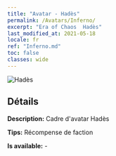 ```yaml
---
title: "Avatar - Hadès"
permalink: /Avatars/Inferno/
excerpt: "Era of Chaos  Hadès"
last_modified_at: 2021-05-18
locale: fr
ref: "Inferno.md"
toc: false
classes: wide
---
```

 ![Hadès](/images/a/avatarFrame_3.png)

## Détails

 **Description:** Cadre d'avatar Hadès 

 **Tips:** Récompense de faction 

 **Is available:**  - 

